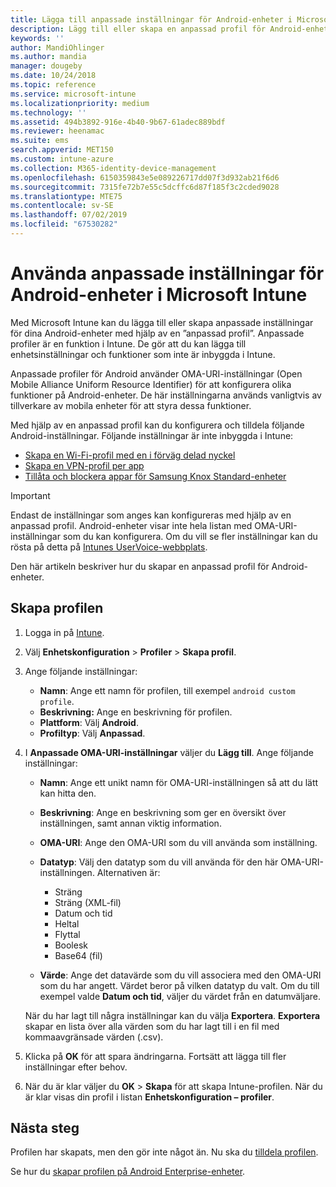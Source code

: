 ```yaml
---
title: Lägga till anpassade inställningar för Android-enheter i Microsoft Intune – Azure | Microsoft Docs
description: Lägg till eller skapa en anpassad profil för Android-enheter om du vill skapa en WiFi-profil med en i förväg delad nyckel, skapa en VPN-profil per app eller tillåta/blockera appar för Samsung Knox Standard-enheter i Microsoft Intune
keywords: ''
author: MandiOhlinger
ms.author: mandia
manager: dougeby
ms.date: 10/24/2018
ms.topic: reference
ms.service: microsoft-intune
ms.localizationpriority: medium
ms.technology: ''
ms.assetid: 494b3892-916e-4b40-9b67-61adec889bdf
ms.reviewer: heenamac
ms.suite: ems
search.appverid: MET150
ms.custom: intune-azure
ms.collection: M365-identity-device-management
ms.openlocfilehash: 6150359843e5e089226717dd07f3d932ab21f6d6
ms.sourcegitcommit: 7315fe72b7e55c5dcffc6d87f185f3c2cded9028
ms.translationtype: MTE75
ms.contentlocale: sv-SE
ms.lasthandoff: 07/02/2019
ms.locfileid: "67530282"
---
```

# <a name="use-custom-settings-for-android-devices-in-microsoft-intune"></a>Använda anpassade inställningar för Android-enheter i Microsoft Intune

Med Microsoft Intune kan du lägga till eller skapa anpassade inställningar för dina Android-enheter med hjälp av en ”anpassad profil”. Anpassade profiler är en funktion i Intune. De gör att du kan lägga till enhetsinställningar och funktioner som inte är inbyggda i Intune.

Anpassade profiler för Android använder OMA-URI-inställningar (Open Mobile Alliance Uniform Resource Identifier) för att konfigurera olika funktioner på Android-enheter. De här inställningarna används vanligtvis av tillverkare av mobila enheter för att styra dessa funktioner.

Med hjälp av en anpassad profil kan du konfigurera och tilldela följande Android-inställningar. Följande inställningar är inte inbyggda i Intune:

- [Skapa en Wi-Fi-profil med en i förväg delad nyckel](/intune/wi-fi-profile-shared-key)
- [Skapa en VPN-profil per app](/intune/android-pulse-secure-per-app-vpn)
- [Tillåta och blockera appar för Samsung Knox Standard-enheter](/intune/samsung-knox-apps-allow-block)

>[!IMPORTANT]
> Endast de inställningar som anges kan konfigureras med hjälp av en anpassad profil. Android-enheter visar inte hela listan med OMA-URI-inställningar som du kan konfigurera. Om du vill se fler inställningar kan du rösta på detta på [Intunes UserVoice-webbplats](https://microsoftintune.uservoice.com/forums/291681-ideas).

Den här artikeln beskriver hur du skapar en anpassad profil för Android-enheter.

## <a name="create-the-profile"></a>Skapa profilen

1. Logga in på [Intune](https://go.microsoft.com/fwlink/?linkid=2090973).
2. Välj **Enhetskonfiguration** > **Profiler** > **Skapa profil**.
3. Ange följande inställningar:

    - **Namn**: Ange ett namn för profilen, till exempel `android custom profile`.
    - **Beskrivning:** Ange en beskrivning för profilen.
    - **Plattform**: Välj **Android**.
    - **Profiltyp**: Välj **Anpassad**.

4. I **Anpassade OMA-URI-inställningar** väljer du **Lägg till**. Ange följande inställningar:

    - **Namn**: Ange ett unikt namn för OMA-URI-inställningen så att du lätt kan hitta den.
    - **Beskrivning**: Ange en beskrivning som ger en översikt över inställningen, samt annan viktig information.
    - **OMA-URI**: Ange den OMA-URI som du vill använda som inställning.
    - **Datatyp**: Välj den datatyp som du vill använda för den här OMA-URI-inställningen. Alternativen är:

      - Sträng
      - Sträng (XML-fil)
      - Datum och tid
      - Heltal
      - Flyttal
      - Boolesk
      - Base64 (fil)

    - **Värde**: Ange det datavärde som du vill associera med den OMA-URI som du har angett. Värdet beror på vilken datatyp du valt. Om du till exempel valde **Datum och tid**, väljer du värdet från en datumväljare.

    När du har lagt till några inställningar kan du välja **Exportera**. **Exportera** skapar en lista över alla värden som du har lagt till i en fil med kommaavgränsade värden (.csv).

5. Klicka på **OK** för att spara ändringarna. Fortsätt att lägga till fler inställningar efter behov. 
6. När du är klar väljer du **OK** > **Skapa** för att skapa Intune-profilen. När du är klar visas din profil i listan **Enhetskonfiguration – profiler**.

## <a name="next-steps"></a>Nästa steg

Profilen har skapats, men den gör inte något än. Nu ska du [tilldela profilen](device-profile-assign.md).

Se hur du [skapar profilen på Android Enterprise-enheter](custom-settings-android-for-work.md).
